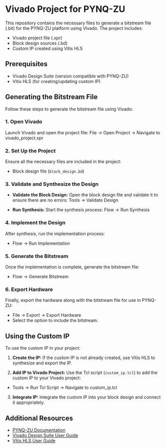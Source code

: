 # Vivado Project for PYNQ-ZU

This repository contains the necessary files to generate a bitstream file (.bit) for the PYNQ-ZU platform using Vivado. The project includes:
- Vivado project file (.xpr)
- Block design sources (.bd)
- Custom IP created using Vitis HLS


## Prerequisites

- Vivado Design Suite (version compatible with PYNQ-ZU)
- Vitis HLS (for creating/updating custom IP)

## Generating the Bitstream File

Follow these steps to generate the bitstream file using Vivado:

### 1. Open Vivado

Launch Vivado and open the project file:
File -> Open Project -> Navigate to vivado_project.xpr



### 2. Set Up the Project

Ensure all the necessary files are included in the project:
- Block design file (`block_design.bd`)

### 3. Validate and Synthesize the Design

- **Validate the Block Design:**
   Open the block design file and validate it to ensure there are no errors:
   Tools -> Validate Design


- **Run Synthesis:**
   Start the synthesis process:
 Flow -> Run Synthesis


### 4. Implement the Design
After synthesis, run the implementation process:
- Flow -> Run Implementation

### 5. Generate the Bitstream

Once the implementation is complete, generate the bitstream file:
- Flow -> Generate Bitstream


### 6. Export Hardware

Finally, export the hardware along with the bitstream file for use in PYNQ-ZU:
- File -> Export -> Export Hardware
- Select the option to include the bitstream.

## Using the Custom IP

To use the custom IP in your project:

1. **Create the IP:**
   If the custom IP is not already created, use Vitis HLS to synthesize and export the IP.

2. **Add IP to Vivado Project:**
   Use the Tcl script (`custom_ip.tcl`) to add the custom IP to your Vivado project:
- Tools -> Run Tcl Script -> Navigate to custom_ip.tcl

3. **Integrate IP:**
Integrate the custom IP into your block design and connect it appropriately.

## Additional Resources

- [PYNQ-ZU Documentation](https://pynq.readthedocs.io/)
- [Vivado Design Suite User Guide](https://www.xilinx.com/support/documentation-navigation/design-hubs.html)
- [Vitis HLS User Guide](https://www.xilinx.com/support/documentation/sw_manuals/xilinx2021_1/ug1399-vitis-hls.pdf)

